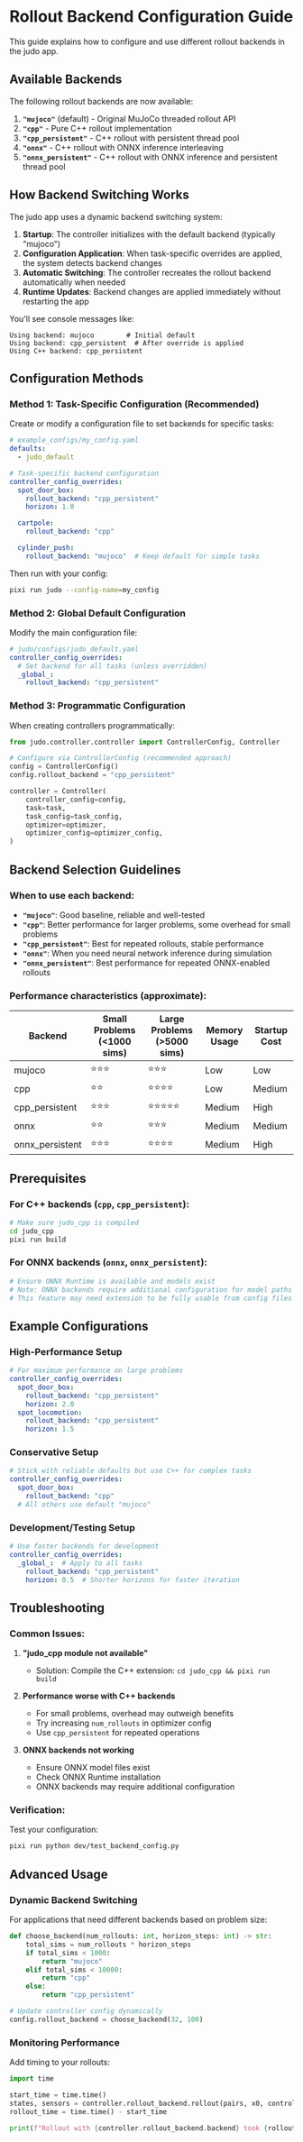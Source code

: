 # Rollout Backend Configuration Guide

This guide explains how to configure and use different rollout backends in the judo app.

## Available Backends

The following rollout backends are now available:

1. **`"mujoco"`** (default) - Original MuJoCo threaded rollout API
2. **`"cpp"`** - Pure C++ rollout implementation
3. **`"cpp_persistent"`** - C++ rollout with persistent thread pool
4. **`"onnx"`** - C++ rollout with ONNX inference interleaving
5. **`"onnx_persistent"`** - C++ rollout with ONNX inference and persistent thread pool

## How Backend Switching Works

The judo app uses a dynamic backend switching system:

1. **Startup**: The controller initializes with the default backend (typically "mujoco")
2. **Configuration Application**: When task-specific overrides are applied, the system detects backend changes
3. **Automatic Switching**: The controller recreates the rollout backend automatically when needed
4. **Runtime Updates**: Backend changes are applied immediately without restarting the app

You'll see console messages like:
```
Using backend: mujoco        # Initial default
Using backend: cpp_persistent  # After override is applied
Using C++ backend: cpp_persistent
```

## Configuration Methods

### Method 1: Task-Specific Configuration (Recommended)

Create or modify a configuration file to set backends for specific tasks:

```yaml
# example_configs/my_config.yaml
defaults:
  - judo_default

# Task-specific backend configuration
controller_config_overrides:
  spot_door_box:
    rollout_backend: "cpp_persistent"
    horizon: 1.0

  cartpole:
    rollout_backend: "cpp"

  cylinder_push:
    rollout_backend: "mujoco"  # Keep default for simple tasks
```

Then run with your config:
```bash
pixi run judo --config-name=my_config
```

### Method 2: Global Default Configuration

Modify the main configuration file:

```yaml
# judo/configs/judo_default.yaml
controller_config_overrides:
  # Set backend for all tasks (unless overridden)
  _global_:
    rollout_backend: "cpp_persistent"
```

### Method 3: Programmatic Configuration

When creating controllers programmatically:

```python
from judo.controller.controller import ControllerConfig, Controller

# Configure via ControllerConfig (recommended approach)
config = ControllerConfig()
config.rollout_backend = "cpp_persistent"

controller = Controller(
    controller_config=config,
    task=task,
    task_config=task_config,
    optimizer=optimizer,
    optimizer_config=optimizer_config,
)
```

## Backend Selection Guidelines

### When to use each backend:

- **`"mujoco"`**: Good baseline, reliable and well-tested
- **`"cpp"`**: Better performance for larger problems, some overhead for small problems
- **`"cpp_persistent"`**: Best for repeated rollouts, stable performance
- **`"onnx"`**: When you need neural network inference during simulation
- **`"onnx_persistent"`**: Best performance for repeated ONNX-enabled rollouts

### Performance characteristics (approximate):

| Backend | Small Problems (<1000 sims) | Large Problems (>5000 sims) | Memory Usage | Startup Cost |
|---------|----------------------------|------------------------------|--------------|--------------|
| mujoco | ⭐⭐⭐ | ⭐⭐⭐ | Low | Low |
| cpp | ⭐⭐ | ⭐⭐⭐⭐ | Low | Medium |
| cpp_persistent | ⭐⭐⭐ | ⭐⭐⭐⭐⭐ | Medium | High |
| onnx | ⭐⭐ | ⭐⭐⭐ | Medium | Medium |
| onnx_persistent | ⭐⭐⭐ | ⭐⭐⭐⭐ | Medium | High |

## Prerequisites

### For C++ backends (`cpp`, `cpp_persistent`):
```bash
# Make sure judo_cpp is compiled
cd judo_cpp
pixi run build
```

### For ONNX backends (`onnx`, `onnx_persistent`):
```bash
# Ensure ONNX Runtime is available and models exist
# Note: ONNX backends require additional configuration for model paths
# This feature may need extension to be fully usable from config files
```

## Example Configurations

### High-Performance Setup
```yaml
# For maximum performance on large problems
controller_config_overrides:
  spot_door_box:
    rollout_backend: "cpp_persistent"
    horizon: 2.0
  spot_locomotion:
    rollout_backend: "cpp_persistent"
    horizon: 1.5
```

### Conservative Setup
```yaml
# Stick with reliable defaults but use C++ for complex tasks
controller_config_overrides:
  spot_door_box:
    rollout_backend: "cpp"
  # All others use default "mujoco"
```

### Development/Testing Setup
```yaml
# Use faster backends for development
controller_config_overrides:
  _global_:  # Apply to all tasks
    rollout_backend: "cpp_persistent"
    horizon: 0.5  # Shorter horizons for faster iteration
```

## Troubleshooting

### Common Issues:

1. **"judo_cpp module not available"**
   - Solution: Compile the C++ extension: `cd judo_cpp && pixi run build`

2. **Performance worse with C++ backends**
   - For small problems, overhead may outweigh benefits
   - Try increasing `num_rollouts` in optimizer config
   - Use `cpp_persistent` for repeated operations

3. **ONNX backends not working**
   - Ensure ONNX model files exist
   - Check ONNX Runtime installation
   - ONNX backends may require additional configuration

### Verification:

Test your configuration:
```bash
pixi run python dev/test_backend_config.py
```

## Advanced Usage

### Dynamic Backend Switching

For applications that need different backends based on problem size:

```python
def choose_backend(num_rollouts: int, horizon_steps: int) -> str:
    total_sims = num_rollouts * horizon_steps
    if total_sims < 1000:
        return "mujoco"
    elif total_sims < 10000:
        return "cpp"
    else:
        return "cpp_persistent"

# Update controller config dynamically
config.rollout_backend = choose_backend(32, 100)
```

### Monitoring Performance

Add timing to your rollouts:

```python
import time

start_time = time.time()
states, sensors = controller.rollout_backend.rollout(pairs, x0, controls)
rollout_time = time.time() - start_time

print(f"Rollout with {controller.rollout_backend.backend} took {rollout_time:.4f}s")
```
